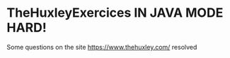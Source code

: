 # TheHuxleyExercices IN JAVA MODE HARD!
 Some questions on the site https://www.thehuxley.com/ resolved

